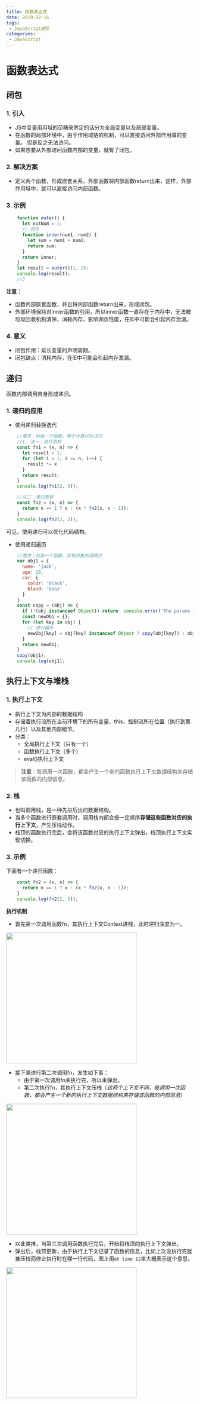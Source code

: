 ```yaml
---
title: 函数表达式
date: 2019-12-16
tags:
 - JavaScript进阶
categories: 
 - JavaScript
---
```

# 函数表达式
## 闭包
### 1. 引入
- JS中变量用用域的范畴来界定的话分为全局变量以及局部变量。
- 在函数的局部环境中，由于作用域链的机制，可以直接访问外部作用域的变量。 但是反之无法访问。
- 如果想要从外部访问函数内部的变量，就有了闭包。

### 2. 解决方案
- 定义两个函数，形成嵌套关系，外部函数将内部函数return出来，这样，外部作用域中，就可以直接访问内部函数。
### 3. 示例
```JavaScript {.line-numbers}
    function outer() {
      let outNum = 1;
      // 闭包
      function inner(num1, num2) {
        let sum = num1 + num2;
        return sum;
      }
      return inner;
    }
    let result = outer()(1, 2);
    console.log(result);
    //3
```
**注意：**
- 函数内部嵌套函数，并且将内部函数return出来，形成闭包。
- 外部环境保持对inner函数的引用，所以inner函数一直存在于内存中，无法被垃圾回收机制清除，消耗内存，影响网页性能，在IE中可能会引起内存泄漏。

### 4. 意义 
- 闭包作用：延长变量的声明周期。
- 闭包缺点：消耗内存，在IE中可能会引起内存泄漏。

## 递归
函数内部调用自身形成递归。

### 1. 递归的应用
- 使用递归替换迭代
```JavaScript {.line-numbers}
    //需求：封装一个函数，用于计算x的n次方
    //1. 法一：迭代思想
    const fn1 = (x, n) => {
      let result = 1;
      for (let i = 1; i <= n; i++) {
        result *= x
      }
      return result;
    }
    console.log(fn1(2, 3));

    //法二：递归思想
    const fn2 = (x, n) => {
      return n == 1 ? x : (x * fn2(x, n - 1));
    }
    console.log(fn2(2, 2));
```
可见，使用递归可以优化代码结构。

- 使用递归遍历
```JavaScript {.line-numbers}
    //需求：封装一个函数，实现对象的深拷贝
    var obj1 = {
      name: 'jack',
      age: 18,
      car: {
        color: 'black',
        bland: 'benz'
      }
    }
    const copy = (obj) => {
      if (!(obj instanceof Object)) return  console.error('The params in this function must be the type of Object');
      const newObj = {};
      for (let key in obj) {
        // 递归遍历
        newObj[key] = obj[key] instanceof Object ? copy(obj[key]) : obj[key];
      }
      return newObj;
    }
    copy(obj1);
    console.log(obj1);
```

## 执行上下文与堆栈

### 1. 执行上下文

- 执行上下文为内部的数据结构
- 存储着执行流所在当前环境下的所有变量、this、控制流所在位置（执行到第几行）以及其他内部细节。
- 分类：
    - 全局执行上下文（只有一个）
    - 函数执行上下文（多个）
    - eval()执行上下文
>**注意**：每调用一次函数，都会产生一个新的函数执行上下文数据结构来存储该函数的内部信息。

### 2. 栈
- 也叫调用栈，是一种先进后出的数据结构。
- 当多个函数进行嵌套调用时，调用栈内部会按一定顺序**存储这些函数对应的执行上下文**，产生压栈动作。
- 栈顶的函数执行完后，会将该函数对应的执行上下文弹出，栈顶执行上下文实现切换。

### 3. 示例
下面有一个递归函数：
```JavaScript {.line-numbers}
    const fn2 = (x, n) => {
      return n == 1 ? x : (x * fn2(x, n - 1));
    }
    console.log(fn2(2, 3));
```
**执行机制**
- 首先第一次调用函数fn，其执行上下文Context进栈，此时递归深度为一。
<div align="left">
    <img src="https://cdn.jsdelivr.net/gh/Au-c/PicGo@main/notes/markdownPic/20201028234133.png" width="350"></img>
</div>

- 接下来进行第二次调用fn，发生如下事：
    - 由于第一次调用fn未执行完，所以未弹出。
    - 第二次执行fn，其执行上下文压栈（*这两个上下文不同，每调用一次函数，都会产生一个新的执行上下文数据结构来存储该函数的内部信息*）
<div align="left">
    <img src="https://cdn.jsdelivr.net/gh/Au-c/PicGo@main/notes/markdownPic/20201028235147.png" width="350"></img>
</div>

- 以此类推，当第三次调用函数执行完后，开始将栈顶的执行上下文弹出。
- 弹出后，栈顶更新，由于执行上下文记录了函数的信息，比如上次没执行完就被压栈而停止执行时在哪一行代码，图上用`at line 12`来大概表示这个意思。
<div align="left">
    <img src="https://cdn.jsdelivr.net/gh/Au-c/PicGo@main/notes/markdownPic/20201029000044.png" width="350"></img>
</div>